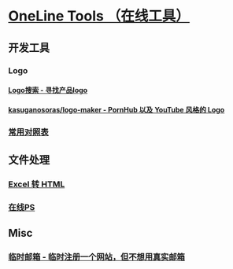 #  [OneLine Tools （在线工具）](OL-Tools.md)

## 开发工具
### Logo
#### [Logo搜索 - 寻找产品logo](http://instantlogosearch.com/)
#### [kasuganosoras/logo-maker - PornHub 以及 YouTube 风格的 Logo](https://github.com/kasuganosoras/logo-maker)
### [常用对照表](http://tool.oschina.net/commons?type=3)

## 文件处理
### [Excel 转 HTML](http://www.docpe.com/excel/excel-to-html.aspx)
### [在线PS](https://ps.gaoding.com/#/?hmsr=zc-cc)

## Misc
### [临时邮箱 - 临时注册一个网站，但不想用真实邮箱](https://linshiyouxiang.net/)


